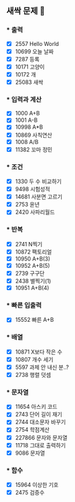 ## 새싹 문제 🌱

### * 출력
- [x] 2557 Hello World
- [x] 10699 오늘 날짜
- [x] 7287 등록
- [x] 10171 고양이
- [x] 10172 개
- [x] 25083 새싹

### * 입력과 계산
- [x] 1000 A+B
- [x] 1001 A-B
- [x] 10998 A*B
- [x] 10869 사칙연산
- [x] 1008 A/B
- [x] 11382 꼬마 정민

### * 조건
- [x] 1330 두 수 비교하기
- [x] 9498 시험성적
- [x] 14681 사분면 고르기
- [x] 2753 윤년
- [x] 2420 사파리월드

### * 반복
- [x] 2741 N찍기
- [x] 10872 팩토리얼
- [x] 10950 A+B(3)
- [x] 10952 A+B(5)
- [x] 2739 구구단
- [x] 2438 별찍기(1)
- [x] 10951 A+B(4)

### * 빠른 입출력
- [x] 15552 빠른 A+B

### * 배열
- [x] 10871 X보다 작은 수
- [x] 10807 개수 세기
- [x] 5597 과제 안 내신 분..?
- [x] 2738 행렬 덧셈

### * 문자열
- [x] 11654 아스키 코드
- [x] 2743 단어 길이 재기
- [x] 2744 대소문자 바꾸기
- [x] 2754 학점계산
- [x] 227866 문자와 문자열
- [x] 11718 그대로 출력하기
- [x] 9086 문자열

### * 함수
- [x] 15964 이상한 기호
- [x] 2475 검증수

